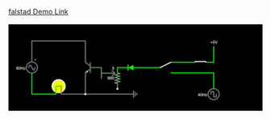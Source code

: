 <a href="https://www.falstad.com/circuit/circuitjs.html?ctz=CQAgjCAMB0l3BWEBmA7NMZUCYAskAOMBZANjVRAUiqpoQFMBaTAKABdxdcQCaBOUrxo0IMVOQSl+qKaVJhS3HuP65kkfkX7YlkCQXBwQAEwYAzAIYBXADbtWAdxBMlUEIPeQnHoYoFCnt4ASiC4fL5hEf7u2GH0XlDQCKwA5pExeKKkIlCsAG4ubjGuKu4QOeDYuSLJrGBERTwxnjGiuGC40ATYugQ4uNj8w8hGotVJKtC4rKHhNG7ziTT4tDV1AMog2DjC8TQRuVa2AM4MsT5BkW7eJtu70Tp7cWZWdg4n+yCLETfux2cfPgAlEQd4sM0ntFuFVDBAwPAkogQMEGCcAJYndiWAB2AGMGD5Ojxoc0wHFvAB7b7fMr4YbgSpgaBCGhxITIVhAA">falstad Demo Link</a></br></br>
<img src="image.png" title="Schematic">
